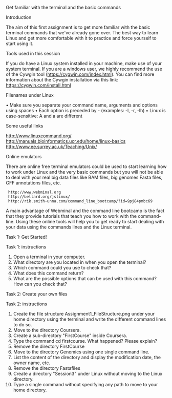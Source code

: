 Get familiar with the terminal and the basic commands

Introduction

The aim of this first assignment is to get more familiar with the basic terminal commands that we've already gone over. The best way to learn Linux and get more comfortable with it to practice and force yourself to start using it.

Tools used in this session

If you do have a Linux system installed in your machine, make use of your system terminal. If you are a windows user, we highly recommend the use of the Cywgin tool (https://cygwin.com/index.html). You can find more information about the Cywgin installation via this link: https://cygwin.com/install.html


Filenames under Linux

•	Make sure you separate your command name, arguments and options using spaces
•	Each option is preceded by - (examples: -l, -r, -lh)
•	Linux is case-sensitive: A and a are different

Some useful links

http://www.linuxcommand.org/
http://manuals.bioinformatics.ucr.edu/home/linux-basics
http://www.ee.surrey.ac.uk/Teaching/Unix/

Online emulators

There are online free terminal emulators could be used to start learning how to work under Linux and the very basic commands but you will not be able to deal with your real big data files like BAM files, big genomes Fasta files, GFF annotations files, etc.

	 http://www.webminal.org
	 http://bellard.org/jslinux/  
	 http://rik.smith-unna.com/command_line_bootcamp/?id=9pj84pmbc69

A main advantage of Webminal and the command line bootcamp is the fact that they provide tutorials that teach you how to work with the command-line.
Using these online tools will help you to get ready to start dealing with your data using the commands lines and the Linux terminal. 

Task 1: Get Started!

Task 1: instructions

1.	Open a terminal in your computer.
2.	What directory are you located in when you open the terminal?
3.	Which command could you use to check that?
4.	What does this command return?
5.	What are the possible options that can be used with this command? How can you check that? 

Task 2: Create your own files

 

Task 2: instructions

1.	Create the file structure Assignment1_FileStructure.png under your home directory using the terminal and write the different command lines to do so.
2.	Move to the directory Coursera.
3.	Create a sub-directory "FirstCourse" inside Coursera.
4.	Type the command cd firstcourse. What happened? Please explain?
5.	Remove the directory FirstCourse
6.	Move to the directory Genomics using one single command line. 
7.	List the content of the directory and display the modification date, the owner name, etc.
8.	Remove the directory Fastafiles
9.	Create a directory "Session3" under Linux without moving to the Linux directory.
10.	Type a single command without specifying any path to move to your home directory.
